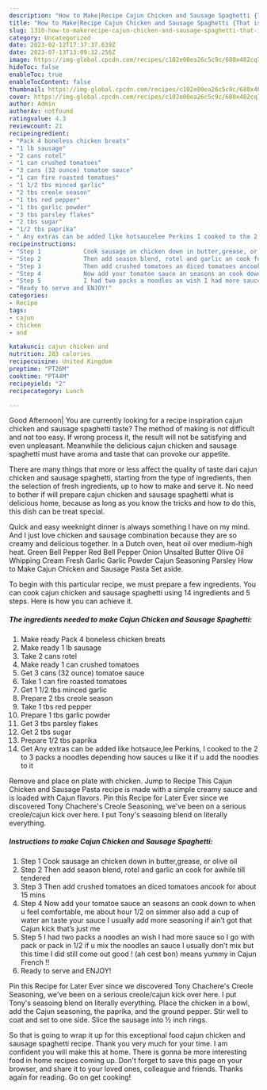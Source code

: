 ```yaml
---
description: "How to Make|Recipe Cajun Chicken and Sausage Spaghetti {That is Special"
title: "How to Make|Recipe Cajun Chicken and Sausage Spaghetti {That is Special"
slug: 1310-how-to-makerecipe-cajun-chicken-and-sausage-spaghetti-that-is-special
category: Uncategorized
date: 2023-02-12T17:37:37.639Z
date: 2023-07-13T13:09:32.256Z
image: https://img-global.cpcdn.com/recipes/c102e00ea26c5c9c/680x482cq70/cajun-chicken-and-sausage-spaghetti-recipe-main-photo.jpg
hideToc: false
enableToc: true
enableTocContent: false
thumbnail: https://img-global.cpcdn.com/recipes/c102e00ea26c5c9c/680x482cq70/cajun-chicken-and-sausage-spaghetti-recipe-main-photo.jpg
cover: https://img-global.cpcdn.com/recipes/c102e00ea26c5c9c/680x482cq70/cajun-chicken-and-sausage-spaghetti-recipe-main-photo.jpg
author: Admin
authorAv: notfound
ratingvalue: 4.3
reviewcount: 21
recipeingredient:
- "Pack 4 boneless chicken breats"
- "1 lb sausage"
- "2 cans rotel"
- "1 can crushed tomatoes"
- "3 cans (32 ounce) tomatoe sauce"
- "1 can fire roasted tomatoes"
- "1 1/2 tbs minced garlic"
- "2 tbs creole season"
- "1 tbs red pepper"
- "1 tbs garlic powder"
- "3 tbs parsley flakes"
- "2 tbs sugar"
- "1/2 tbs paprika"
- " Any extras can be added like hotsaucelee Perkins I cooked to the 2 to 3 packs a noodles depending how sauces u like it if u add the noodles to it"
recipeinstructions:
- "Step 1            Cook sausage an chicken down in butter,grease, or olive oil"
- "Step 2            Then add season blend, rotel and garlic an cook for awhile till tendered"
- "Step 3            Then add crushed tomatoes an diced tomatoes ancook for about 15 mins"
- "Step 4            Now add your tomatoe sauce an seasons an cook down to when u feel comfortable, me about hour 1/2 on simmer also add a cup of water an taste your sauce I usually add more seasoning if ain’t got that Cajun kick that’s just me"
- "Step 5            I had two packs a noodles an wish I had more sauce so I go with pack or pack in 1/2 if u mix the noodles an sauce I usually don’t mix but this time I did still come out good ! (ah cest bon) means yummy in Cajun French !!"
- "Ready to serve and ENJOY!"
categories:
- Recipe
tags:
- cajun
- chicken
- and

katakunci: cajun chicken and 
nutrition: 283 calories
recipecuisine: United Kingdom
preptime: "PT26M"
cooktime: "PT44M"
recipeyield: "2"
recipecategory: Lunch

---
```



Good Afternoon| You are currently looking for a recipe inspiration cajun chicken and sausage spaghetti taste? The method of making is not difficult and not too easy. If wrong process it, the result will not be satisfying and even unpleasant. Meanwhile the delicious cajun chicken and sausage spaghetti must have aroma and taste that can provoke our appetite.






There are many things that more or less affect the quality of taste dari cajun chicken and sausage spaghetti, starting from the type of ingredients, then the selection of fresh ingredients, up to how to make and serve it. No need to bother if will prepare cajun chicken and sausage spaghetti what is delicious home, because as long as you know the tricks and how to do this, this dish can be treat special.


Quick and easy weeknight dinner is always something I have on my mind. And I just love chicken and sausage combination because they are so creamy and delicious together. In a Dutch oven, heat oil over medium-high heat. Green Bell Pepper Red Bell Pepper Onion Unsalted Butter Olive Oil Whipping Cream Fresh Garlic Garlic Powder Cajun Seasoning Parsley How to Make Cajun Chicken and Sausage Pasta Set aside.


To begin with this particular recipe, we must prepare a few ingredients. You can cook cajun chicken and sausage spaghetti using 14 ingredients and 5 steps. Here is how you can achieve it.

<!--inarticleads1-->

##### The ingredients needed to make Cajun Chicken and Sausage Spaghetti:

1. Make ready Pack 4 boneless chicken breats
1. Make ready 1 lb sausage
1. Take 2 cans rotel
1. Make ready 1 can crushed tomatoes
1. Get 3 cans (32 ounce) tomatoe sauce
1. Take 1 can fire roasted tomatoes
1. Get 1 1/2 tbs minced garlic
1. Prepare 2 tbs creole season
1. Take 1 tbs red pepper
1. Prepare 1 tbs garlic powder
1. Get 3 tbs parsley flakes
1. Get 2 tbs sugar
1. Prepare 1/2 tbs paprika
1. Get  Any extras can be added like hotsauce,lee Perkins, I cooked to the 2 to 3 packs a noodles depending how sauces u like it if u add the noodles to it


Remove and place on plate with chicken. Jump to Recipe This Cajun Chicken and Sausage Pasta recipe is made with a simple creamy sauce and is loaded with Cajun flavors. Pin this Recipe for Later Ever since we discovered Tony Chachere&#39;s Creole Seasoning, we&#39;ve been on a serious creole/cajun kick over here. I put Tony&#39;s seasoing blend on literally everything. 

<!--inarticleads2-->

##### Instructions to make Cajun Chicken and Sausage Spaghetti:

1. Step 1            Cook sausage an chicken down in butter,grease, or olive oil
1. Step 2            Then add season blend, rotel and garlic an cook for awhile till tendered
1. Step 3            Then add crushed tomatoes an diced tomatoes ancook for about 15 mins
1. Step 4            Now add your tomatoe sauce an seasons an cook down to when u feel comfortable, me about hour 1/2 on simmer also add a cup of water an taste your sauce I usually add more seasoning if ain’t got that Cajun kick that’s just me
1. Step 5            I had two packs a noodles an wish I had more sauce so I go with pack or pack in 1/2 if u mix the noodles an sauce I usually don’t mix but this time I did still come out good ! (ah cest bon) means yummy in Cajun French !!
1. Ready to serve and ENJOY!

Pin this Recipe for Later Ever since we discovered Tony Chachere&#39;s Creole Seasoning, we&#39;ve been on a serious creole/cajun kick over here. I put Tony&#39;s seasoing blend on literally everything. Place the chicken in a bowl, add the Cajun seasoning, the paprika, and the ground pepper. Stir well to coat and set to one side. Slice the sausage into ½ inch rings. 

So that is going to wrap it up for this exceptional food cajun chicken and sausage spaghetti recipe. Thank you very much for your time. I am confident you will make this at home. There is gonna be more interesting food in home recipes coming up. Don't forget to save this page on your browser, and share it to your loved ones, colleague and friends. Thanks again for reading. Go on get cooking!

